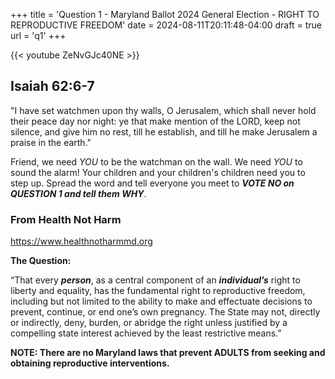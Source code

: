 +++
title = 'Question 1 - Maryland Ballot 2024 General Election - RIGHT TO REPRODUCTIVE FREEDOM'
date = 2024-08-11T20:11:48-04:00
draft = true
url = 'q1'
+++

{{< youtube ZeNvGJc40NE >}}



## Isaiah 62:6-7 

"I have set watchmen upon thy walls, O Jerusalem, which shall never hold their peace day nor night: ye that make mention of the LORD, keep not silence, and give him no rest, till he establish, and till he make Jerusalem a praise in the earth."

Friend, we need _YOU_ to be the watchman on the wall. We need _YOU_ to sound the alarm! Your children and your children's children need you to step up. Spread the word and tell everyone you meet to _**VOTE NO on QUESTION 1 and tell them WHY**_.


### From Health Not Harm 

https://www.healthnotharmmd.org

**The Question:**

“That every _**person**_, as a central component of an _**individual’s**_ right to liberty and equality, has the fundamental right to reproductive freedom, including but not limited to the ability to make and effectuate decisions to prevent, continue, or end one’s own pregnancy. The State may not, directly or indirectly, deny, burden, or abridge the right unless justified by a compelling state interest achieved by the least restrictive means.”



**NOTE: There are no Maryland laws that prevent ADULTS from seeking and obtaining reproductive interventions.**

